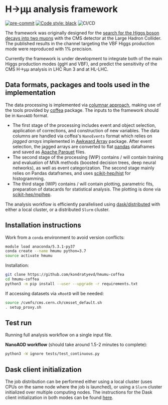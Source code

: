 # H→µµ analysis framework

[![pre-commit](https://img.shields.io/badge/pre--commit-enabled-brightgreen?logo=pre-commit&logoColor=white)](https://github.com/pre-commit/pre-commit)
[![Code style: black](https://img.shields.io/badge/code%20style-black-000000.svg)](https://github.com/psf/black)
![CI/CD](https://github.com/kondratyevd/hmumu-coffea/actions/workflows/ci.yml/badge.svg)

The framework was originally designed for the [search for the Higgs boson decays into two muons](https://inspirehep.net/literature/1815813) with the CMS detector at the Large Hadron Collider. The published results in the channel targeting the VBF Higgs production mode were reproduced with 1% precision.

Currently the framework is under development to integrate both of the main Higgs production modes (ggH and VBF), and predict the sensitivity of the CMS H→µµ analysis in LHC Run 3 and at HL-LHC.

## Data formats, packages and tools used in the implementation
The data processing is implemented via [columnar approach](https://indico.cern.ch/event/759388/contributions/3306852/attachments/1816027/2968106/ncsmith-how2019-columnar.pdf), making use of the tools provided by [coffea](https://github.com/CoffeaTeam/coffea) package. The inputs to the framework should be in `NanoAOD` format.

- The first stage of the processing includes event and object selection, application of corrections, and construction of new variables. The data columns are handled via coffea's `NanoEvents` format which relies on *jagged arrays* implemented in [Awkward Array](https://github.com/scikit-hep/awkward-1.0) package. After event selection, the jagged arrays are converted to flat [pandas](https://github.com/pandas-dev/pandas) dataframes and saved as [Apache Parquet](https://github.com/apache/parquet-format) files.
- The second stage of the processing (WIP) contains / will contain training and evaluation of MVA methods (boosted decision trees, deep neural networks), as well as event categorization. The second stage mainly relies on Pandas dataframes, and uses [scikit-hep/hist](https://github.com/scikit-hep/hist) for histogramming.
- The third stage (WIP) contains / will contain plotting, parametric fits, preparation of datacards for statistical analysis. The plotting is done via [scikit-hep/mplhep](https://github.com/scikit-hep/mplhep).

The analysis workflow is efficiently parallelised using [dask/distributed](https://github.com/dask/distributed) with either a local cluster, or a distributed `Slurm` cluster.

## Installation instructions
Work from a `conda` environment to avoid version conflicts:
```bash
module load anaconda/5.3.1-py37
conda create --name hmumu python=3.7
source activate hmumu
```
Installation:
```bash
git clone https://github.com/kondratyevd/hmumu-coffea
cd hmumu-coffea
python3 -m pip install --user --upgrade -r requirements.txt
```
If accessing datasets via `xRootD` will be needed:
```bash
source /cvmfs/cms.cern.ch/cmsset_default.sh
. setup_proxy.sh
```

## Test run
Running full analysis workflow on a single input file.

**NanoAOD workflow** (should take around 1.5-2 minutes to complete):
```bash
python3 -W ignore tests/test_continuous.py
```

## Dask client initialization
The job distribution can be performed either using a local cluster (uses CPUs on the same node where the job is launched), or using a `Slurm` cluster initialized over multiple computing nodes. The instructions for the Dask client initialization in both modes can be found [here](docs/dask_client.md).
